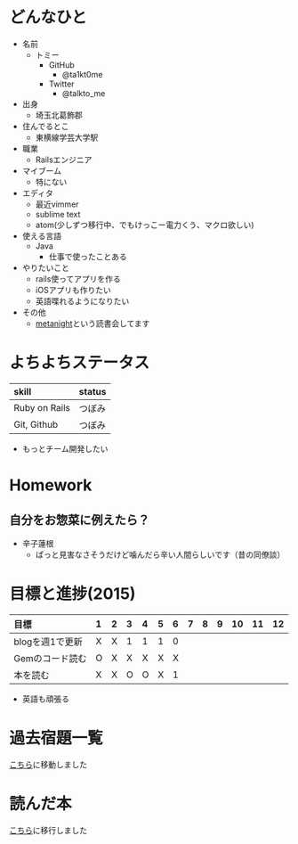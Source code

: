 # どんなひと

* 名前
  * トミー
    * GitHub
      - @ta1kt0me
    * Twitter
      - @talkto_me
* 出身
  * 埼玉北葛飾郡
* 住んでるとこ
  * 東横線学芸大学駅
* 職業
  * Railsエンジニア
* マイブーム
  * 特にない
* エディタ
  * 最近vimmer
  * sublime text
  * atom(少しずつ移行中、でもけっこー電力くう、マクロ欲しい)
* 使える言語
  * Java
    * 仕事で使ったことある
* やりたいこと
  * rails使ってアプリを作る
  * iOSアプリも作りたい
  * 英語喋れるようになりたい
* その他
  * [metanight](http://e-g-d.doorkeeper.jp/events/17057)という読書会してます

# よちよちステータス

| skill         | status |
|:--------------|:-------|
| Ruby on Rails | つぼみ |
| Git, Github   | つぼみ |

* もっとチーム開発したい

# Homework

## 自分をお惣菜に例えたら？

- 辛子蓮根
  - ぱっと見害なさそうだけど噛んだら辛い人間らしいです（昔の同僚談）

# 目標と進捗(2015)

| 目標            | 1 | 2 | 3 | 4 | 5 | 6 | 7 | 8 | 9 | 10 | 11 | 12 |
|:----------------|:--|:--|:--|:--|:--|:--|:--|:--|:--|:---|:---|:---|
| blogを週1で更新 | X | X | 1 | 1 | 1 | 0 |   |   |   |    |    |    |
| Gemのコード読む | O | X | X | X | X | X |   |   |   |    |    |    |
| 本を読む        | X | X | O | O | X | 1 |   |   |   |    |    |    |

* 英語も頑張る

# 過去宿題一覧

[こちら](https://gist.github.com/ta1kt0me/88bfa71e45d6ff39e352)に移動しました

# 読んだ本

[こちら](https://gist.github.com/ta1kt0me/188875121e3d246aaf42)に移行しました
